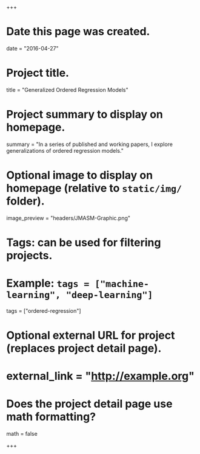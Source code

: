 +++
# Date this page was created.
date = "2016-04-27"

# Project title.
title = "Generalized Ordered Regression Models"

# Project summary to display on homepage.
summary = "In a series of published and working papers, I explore generalizations of ordered regression models."

# Optional image to display on homepage (relative to `static/img/` folder).
image_preview = "headers/JMASM-Graphic.png"

# Tags: can be used for filtering projects.
# Example: `tags = ["machine-learning", "deep-learning"]`
tags = ["ordered-regression"]

# Optional external URL for project (replaces project detail page).
# external_link = "http://example.org"

# Does the project detail page use math formatting?
math = false

+++

